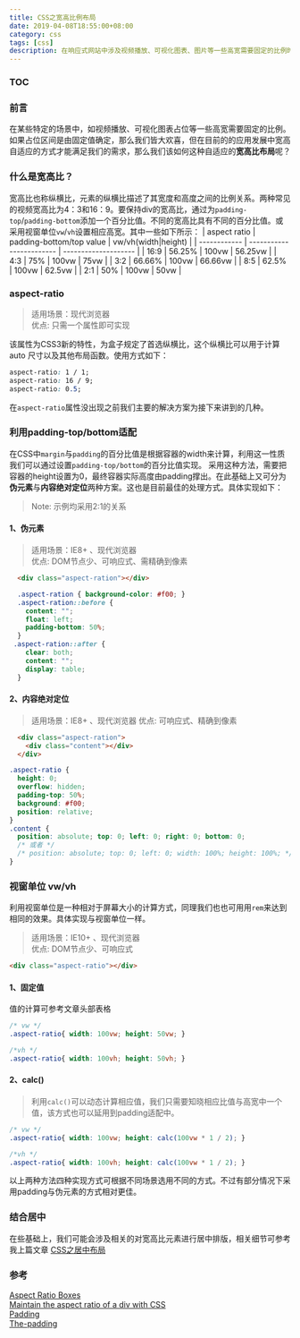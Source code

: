 ```yaml
---
title: CSS之宽高比例布局
date: 2019-04-08T18:55:00+08:00
category: css
tags: [css]
description: 在响应式网站中涉及视频播放、可视化图表、图片等一些高宽需要固定的比例时，同时满足布局在不同尺寸下自动适应，这里我们需要利用CSS的一些属性如：padding-top/bottom、视窗单位、aspect-ratio来实现宽高比例（纵横比）布局。
---
```


### TOC

### 前言

在某些特定的场景中，如视频播放、可视化图表占位等一些高宽需要固定的比例。如果占位区间是由固定值确定，那么我们皆大欢喜，但在目前的的应用发展中宽高自适应的方式才能满足我们的需求，那么我们该如何这种自适应的**宽高比布局**呢？

### 什么是宽高比？
宽高比也称纵横比，元素的纵横比描述了其宽度和高度之间的比例关系。两种常见的视频宽高比为4：3和16：9。要保持div的宽高比，通过为`padding-top`/`padding-bottom`添加一个百分比值。不同的宽高比具有不同的百分比值。或采用视窗单位`vw`/`vh`设置相应高宽。其中一些如下所示：
| aspect ratio | padding-bottom/top value | vw/vh(width\|height) |
| ------------ | ------------------------ | -------------------- |
| 16:9         | 56.25%                   | 100vw \| 56.25vw     |
| 4:3          | 75%                      | 100vw \| 75vw        |
| 3:2          | 66.66%                   | 100vw \| 66.66vw     |
| 8:5          | 62.5%                    | 100vw \| 62.5vw      |
| 2:1          | 50%                      | 100vw \| 50vw        |


### aspect-ratio
> 适用场景：现代浏览器  
> 优点: 只需一个属性即可实现

该属性为CSS3新的特性，为盒子规定了首选纵横比，这个纵横比可以用于计算 auto 尺寸以及其他布局函数。使用方式如下：

```css
aspect-ratio: 1 / 1;
aspect-ratio: 16 / 9;
aspect-ratio: 0.5;
```

在`aspect-ratio`属性没出现之前我们主要的解决方案为接下来讲到的几种。

### 利用padding-top/bottom适配
在CSS中`margin`与`padding`的百分比值是根据容器的width来计算，利用这一性质我们可以通过设置`padding-top/bottom`的百分比值实现。  采用这种方法，需要把容器的height设置为0，最终容器实际高度由padding撑出。在此基础上又可分为**伪元素**与**内容绝对定位**两种方案。这也是目前最佳的处理方式。具体实现如下：

> Note: 示例均采用2:1的关系

#### 1、伪元素
> 适用场景：IE8+ 、现代浏览器  
> 优点: DOM节点少、可响应式、需精确到像素  
```html
  <div class="aspect-ration"></div>
```
```css
  .aspect-ration { background-color: #f00; }
  .aspect-ration::before {
    content: "";
    float: left;
    padding-bottom: 50%;
  }
 .aspect-ration::after {
    clear: both;
    content: "";
    display: table;
  }
```

#### 2、内容绝对定位
> 适用场景：IE8+ 、现代浏览器
> 优点: 可响应式、精确到像素 
```html
  <div class="aspect-ration">
    <div class="content"></div>
  </div>
```
```css
.aspect-ratio {
  height: 0;
  overflow: hidden;
  padding-top: 50%;
  background: #f00;
  position: relative;
}
.content {
  position: absolute; top: 0; left: 0; right: 0; bottom: 0;
  /* 或者 */
  /* position: absolute; top: 0; left: 0; width: 100%; height: 100%; */
}
```


### 视窗单位 vw/vh

利用视窗单位是一种相对于屏幕大小的计算方式，同理我们也也可用用`rem`来达到相同的效果。具体实现与视窗单位一样。

> 适用场景：IE10+ 、现代浏览器  
> 优点: DOM节点少、可响应式 

```html
<div class="aspect-ratio"></div>
```
#### 1、固定值
值的计算可参考文章头部表格
```css
/* vw */
.aspect-ratio{ width: 100vw; height: 50vw; }

/*vh */
.aspect-ratio{ width: 100vh; height: 50vh; }
```
#### 2、calc()
> 利用`calc()`可以动态计算相应值，我们只需要知晓相应比值与高宽中一个值，该方式也可以延用到padding适配中。

```css
/* vw */
.aspect-ratio{ width: 100vw; height: calc(100vw * 1 / 2); }

/*vh */
.aspect-ratio{ width: 100vh; height: calc(100vw * 1 / 2); }
```

以上两种方法四种实现方式可根据不同场景选用不同的方式。不过有部分情况下采用padding与伪元素的方式相对更佳。

### 结合居中
在些基础上，我们可能会涉及相关的对宽高比元素进行居中排版，相关细节可参考我上篇文章
[CSS之居中布局](https://juejin.im/post/6844903742198956040)

### 参考
[Aspect Ratio Boxes][1]  
[Maintain the aspect ratio of a div with CSS][2]   
[Padding][3]  
[The-padding][4]  

[1]:https://css-tricks.com/aspect-ratio-boxes/
[2]:https://stackoverflow.com/questions/1495407/maintain-the-aspect-ratio-of-a-div-with-css
[3]:https://developer.mozilla.org/en-US/docs/Web/CSS/padding
[4]:https://www.w3.org/TR/css-box-3/#the-padding